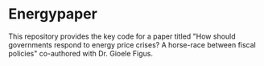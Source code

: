 # Energypaper
This repository provides the key code for a paper titled "How should governments respond to energy price crises? A horse-race between fiscal policies" co-authored with Dr. Gioele Figus.
